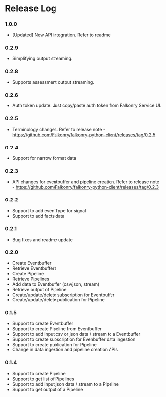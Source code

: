 # Release Log

### 1.0.0
* [Updated] New API integration. Refer to readme.

### 0.2.9
* Simplifying output streaming.

### 0.2.8
* Supports assessment output streaming.

### 0.2.6
* Auth token update: Just copy/paste auth token from Falkonry Service UI.

### 0.2.5
* Terminology changes. Refer to release note - https://github.com/Falkonry/falkonry-python-client/releases/tag/0.2.5

### 0.2.4
* Support for narrow format data

### 0.2.3
* API changes for eventbuffer and pipeline creation. Refer to release note - https://github.com/Falkonry/falkonry-python-client/releases/tag/0.2.3

### 0.2.2
* Support to add eventType for signal
* Support to add facts data

### 0.2.1
* Bug fixes and readme update

### 0.2.0
* Create Eventbuffer
* Retrieve Eventbuffers
* Create Pipeline
* Retrieve Pipelines
* Add data to Eventbuffer (csv/json, stream)
* Retrieve output of Pipeline
* Create/update/delete subscription for Eventbuffer
* Create/update/delete publication for Pipeline

### 0.1.5
* Support to create Eventbuffer
* Support to create Pipeline from Eventbuffer
* Support to add input csv or json data / stream to a Eventbuffer
* Support to create subscription for Evenbuffer data ingestion
* Support to create publication for Pipeline
* Change in data ingestion and pipeline creation APIs

### 0.1.4
* Support to create Pipeline
* Support to get list of Pipelines
* Support to add input json data / stream to a Pipeline
* Support to get output of a Pipeline